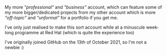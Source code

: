 My more *"professional"* and *"business"* account, which can feature some of my more bigger/dedicated projects
from my other account which is more *"off-topic"* and *"unformal"* for a portfolio if you get me.

I've only just realised to make this sort account while at a minuscule week-long programme at Red Hat
(which is quite the experience too)

I've originally joined GitHub on the 13th of October 2021, so I'm not a newbie :)
<!---
yuriykotlov/yuriykotlov is a ✨ special ✨ repository because its `README.md` (this file) appears on your GitHub profile.
You can click the Preview link to take a look at your changes.
--->
